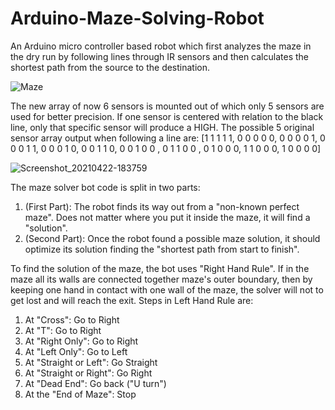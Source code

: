 # Arduino-Maze-Solving-Robot

An Arduino micro controller based robot which first analyzes the maze in the dry run by following lines through IR sensors and then calculates the shortest path from the source to the destination.

![Maze](https://user-images.githubusercontent.com/73630123/115738487-b9171e80-a3aa-11eb-8f36-94386b456330.jpg)

The new array of now 6 sensors is mounted out of which only 5 sensors are used for better precision. If one sensor is centered with relation to the black line, only that specific sensor will produce a HIGH. The possible 5 original sensor array output when following a line are:
[1 1 1 1 1, 0 0 0 0 0, 0 0 0 0 1, 0 0 0 1 1, 0 0 0 1 0, 0 0 1 1 0, 0 0 1 0 0 , 0 1 1 0 0 , 0 1 0 0 0, 1 1 0 0 0, 1 0 0 0 0]

![Screenshot_20210422-183759](https://user-images.githubusercontent.com/73630123/115738403-a6044e80-a3aa-11eb-8a28-ddb5c98389ec.jpg)

The maze solver bot code is split in two parts:

1. (First Part): The robot finds its way out from a "non-known perfect maze". Does not matter where you put it inside the maze, it will find a "solution".
2. (Second Part): Once the robot found a possible maze solution, it should optimize its solution finding the "shortest path from start to finish".

To find the solution of the maze, the bot uses "Right Hand Rule". If in the maze all its walls are connected together maze's outer boundary, then by keeping one hand in contact with one wall of the maze, the solver will not to get lost and will reach the exit. Steps in Left Hand Rule are:

1. At "Cross": Go to Right
2. At "T": Go to Right
3. At "Right Only": Go to Right
4. At "Left Only": Go to Left
5. At "Straight or Left": Go Straight
6. At "Straight or Right": Go Right
7. At "Dead End": Go back ("U turn")
8. At the "End of Maze": Stop
